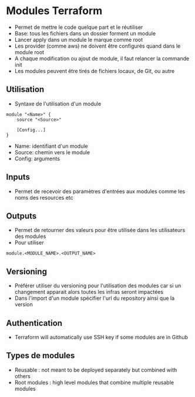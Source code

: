 # Modules Terraform

* Permet de mettre le code quelque part et le réutiliser
* Base: tous les fichiers dans un dossier forment un module
* Lancer apply dans un module le marque comme root
* Les provider (comme aws) ne doivent être configurés quand dans le module root
* A chaque modification ou ajout de module, il faut relancer la commande init
* Les modules peuvent être tirés de fichiers locaux, de Git, ou autre

## Utilisation

* Syntaxe de l'utilisation d'un module
```
module "<Name>" {
    source "<Source>"

    [Config...]
}
```
* Name: identifiant d'un module
* Source: chemin vers le module
* Config: arguments

## Inputs

* Permet de recevoir des paramètres d'entrées aux modules comme les noms des resources etc

## Outputs

* Permet de retourner des valeurs pour être utilisée dans les utilisateurs des modules
* Pour utiliser
```
module.<MODULE_NAME>.<OUTPUT_NAME>
```

## Versioning

* Préférer utiliser du versioning pour l'utilisation des modules car si un changement apparait alors toutes les infras seront impactées
* Dans l'import d'un module spécifier l'url du repository ainsi que la version

## Authentication

* Terraform will automatically use SSH key if some modules are in Github

## Types de modules
* Reusable : not meant to be deployed separately but combined with others
* Root modules : high level modules that combine multiple reusable modules